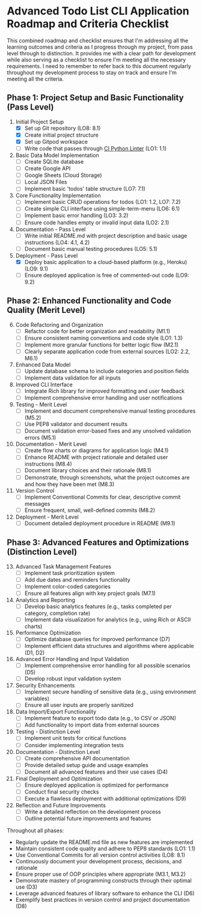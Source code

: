
# Advanced Todo List CLI Application Roadmap and Criteria Checklist

This combined roadmap and checklist ensures that I'm addressing all the learning outcomes and criteria as I progress through my project, from pass level through to distinction. It provides me with a clear path for development while also serving as a checklist to ensure I'm meeting all the necessary requirements. I need to remember to refer back to this document regularly throughout my development process to stay on track and ensure I'm meeting all the criteria.

## Phase 1: Project Setup and Basic Functionality (Pass Level)

1. Initial Project Setup
   - [x] Set up Git repository (LO8: 8.1)
   - [x] Create initial project structure
   - [x] Set up Gitpod workspace
   - [ ] Write code that passes through [CI Python Linter](https://pep8ci.herokuapp.com/) (LO1: 1.1)

2. Basic Data Model Implementation
   - [ ] Create SQLite database
   - [ ] Create Google API
   - [ ] Google Sheets (Cloud Storage)
   - [ ] Local JSON Files
   - [ ] Implement basic 'todos' table structure (LO7: 7.1)

3. Core Functionality Implementation
   - [ ] Implement basic CRUD operations for todos (LO1: 1.2, LO7: 7.2)
   - [ ] Create simple CLI interface using simple-term-menu (LO6: 6.1)
   - [ ] Implement basic error handling (LO3: 3.2)
   - [ ] Ensure code handles empty or invalid input data (LO2: 2.1)

4. Documentation - Pass Level
   - [ ] Write initial README.md with project description and basic usage instructions (LO4: 4.1, 4.2)
   - [ ] Document basic manual testing procedures (LO5: 5.1)

5. Deployment - Pass Level
   - [x] Deploy basic application to a cloud-based platform (e.g., Heroku) (LO9: 9.1)
   - [ ] Ensure deployed application is free of commented-out code (LO9: 9.2)

## Phase 2: Enhanced Functionality and Code Quality (Merit Level)

6. Code Refactoring and Organization
   - [ ] Refactor code for better organization and readability (M1.1)
   - [ ] Ensure consistent naming conventions and code style (LO1: 1.3)
   - [ ] Implement more granular functions for better logic flow (M2.1)
   - [ ] Clearly separate application code from external sources (LO2: 2.2, M6.1)

7. Enhanced Data Model
   - [ ] Update database schema to include categories and position fields
   - [ ] Implement data validation for all inputs

8. Improved CLI Interface
   - [ ] Integrate Rich library for improved formatting and user feedback
   - [ ] Implement comprehensive error handling and user notifications

9. Testing - Merit Level
   - [ ] Implement and document comprehensive manual testing procedures (M5.2)
   - [ ] Use PEP8 validator and document results
   - [ ] Document validation error-based fixes and any unsolved validation errors (M5.1)

10. Documentation - Merit Level
    - [ ] Create flow charts or diagrams for application logic (M4.1)
    - [ ] Enhance README with project rationale and detailed user instructions (M8.4)
    - [ ] Document library choices and their rationale (M8.1)
    - [ ] Demonstrate, through screenshots, what the project outcomes are and how they have been met (M8.3)

11. Version Control
    - [ ] Implement Conventional Commits for clear, descriptive commit messages
    - [ ] Ensure frequent, small, well-defined commits (M8.2)

12. Deployment - Merit Level
    - [ ] Document detailed deployment procedure in README (M9.1)

## Phase 3: Advanced Features and Optimizations (Distinction Level)

13. Advanced Task Management Features
    - [ ] Implement task prioritization system
    - [ ] Add due dates and reminders functionality
    - [ ] Implement color-coded categories
    - [ ] Ensure all features align with key project goals (M7.1)

14. Analytics and Reporting
    - [ ] Develop basic analytics features (e.g., tasks completed per category, completion rate)
    - [ ] Implement data visualization for analytics (e.g., using Rich or ASCII charts)

15. Performance Optimization
    - [ ] Optimize database queries for improved performance (D7)
    - [ ] Implement efficient data structures and algorithms where applicable (D1, D2)

16. Advanced Error Handling and Input Validation
    - [ ] Implement comprehensive error handling for all possible scenarios (D5)
    - [ ] Develop robust input validation system

17. Security Enhancements
    - [ ] Implement secure handling of sensitive data (e.g., using environment variables)
    - [ ] Ensure all user inputs are properly sanitized

18. Data Import/Export Functionality
    - [ ] Implement feature to export todo data (e.g., to CSV or JSON)
    - [ ] Add functionality to import data from external sources

19. Testing - Distinction Level
    - [ ] Implement unit tests for critical functions
    - [ ] Consider implementing integration tests

20. Documentation - Distinction Level
    - [ ] Create comprehensive API documentation
    - [ ] Provide detailed setup guide and usage examples
    - [ ] Document all advanced features and their use cases (D4)

21. Final Deployment and Optimization
    - [ ] Ensure deployed application is optimized for performance
    - [ ] Conduct final security checks
    - [ ] Execute a flawless deployment with additional optimizations (D9)

22. Reflection and Future Improvements
    - [ ] Write a detailed reflection on the development process
    - [ ] Outline potential future improvements and features

Throughout all phases:
- Regularly update the README.md file as new features are implemented
- Maintain consistent code quality and adhere to PEP8 standards (LO1: 1.1)
- Use Conventional Commits for all version control activities (LO8: 8.1)
- Continuously document your development process, decisions, and rationale
- Ensure proper use of OOP principles where appropriate (M3.1, M3.2)
- Demonstrate mastery of programming constructs through their optimal use (D3)
- Leverage advanced features of library software to enhance the CLI (D6)
- Exemplify best practices in version control and project documentation (D8)

